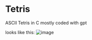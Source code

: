 # Tetris
ASCII Tetris in C mostly coded with gpt

looks like this:
![image](https://user-images.githubusercontent.com/91699644/208555826-fca582e0-f3a9-4b06-9e94-46497691ad9e.png)
